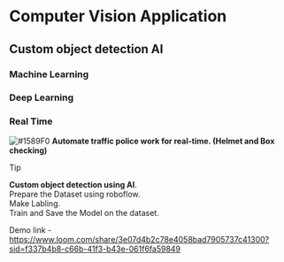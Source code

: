 # Computer Vision Application

## Custom object detection AI

### Machine Learning 
### Deep Learning 
### Real Time
 ![#1589F0](https://placehold.co/15x15/1589F0/1589F0.png) **Automate traffic police work for real-time. (Helmet and Box checking)**
<br/>

> [!TIP]
> **Custom object detection using AI**.\
> Prepare the Dataset using roboflow.\
> Make Labling.\
> Train and Save the Model on the dataset.



Demo link - https://www.loom.com/share/3e07d4b2c78e4058bad7905737c41300?sid=f337b4b8-c66b-41f3-b43e-061f6fa59849
